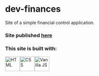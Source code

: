 # dev-finances

Site of a simple financial control application.

### Site published [here](https://francissverissimo.github.io/dev-finances/)

### This site is built with:

<div style="display: flex;">
  <img width="48px" src="https://cdn.jsdelivr.net/gh/devicons/devicon/icons/html5/html5-original-wordmark.svg" alt="HTML">
  <img width="48px" src="https://cdn.jsdelivr.net/gh/devicons/devicon/icons/css3/css3-original-wordmark.svg" alt="CSS">
  <img width="48ox" src="https://cdn.jsdelivr.net/gh/devicons/devicon/icons/javascript/javascript-original.svg" alt="Vanilla JS">
</div>
